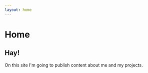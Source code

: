 ```yaml
---
layout: home
---
```

# Home

## Hay!

On this site I'm going to publish content about me and my projects.
